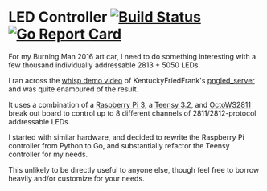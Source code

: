 # LED Controller [![Build Status](https://github.com/die-net/led-controller/actions/workflows/go-test.yml/badge.svg)](https://github.com/die-net/led-controller/actions/workflows/go-test.yml) [![Go Report Card](https://goreportcard.com/badge/github.com/die-net/led-controller)](https://goreportcard.com/report/github.com/die-net/led-controller)

For my Burning Man 2016 art car, I need to do something interesting with a few thousand individually addressable 2813 + 5050 LEDs.

I ran across the [whisp demo video](https://www.youtube.com/watch?v=UQoA1foNbnQ) of KentuckyFriedFrank's [pngled_server](https://github.com/KentuckyFriedFrank/pngled_server) and was quite enamoured of the result.

It uses a combination of a [Raspberry Pi 3](https://www.raspberrypi.org/products/raspberry-pi-3-model-b/), a [Teensy 3.2](https://www.pjrc.com/store/teensy32.html), and [OctoWS2811](https://www.pjrc.com/store/octo28_adaptor.html) break out board to control up to 8 different channels of 2811/2812-protocol addressable LEDs.

I started with similar hardware, and decided to rewrite the Raspberry Pi controller from Python to Go, and substantially refactor the Teensy controller for my needs.

This unlikely to be directly useful to anyone else, though feel free to borrow heavily and/or customize for your needs.
